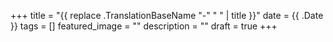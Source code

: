 +++
title =  "{{ replace .TranslationBaseName "-" " " | title }}"
date = {{ .Date }}
tags = []
featured_image = ""
description = ""
draft = true
+++